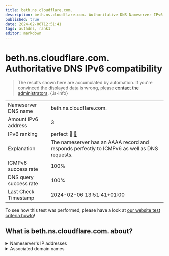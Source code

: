```yaml
---
title: beth.ns.cloudflare.com.
description: beth.ns.cloudflare.com. Authoritative DNS Nameserver IPv6 compatibility
published: true
date: 2024-02-06T12:51:41
tags: authdns, rank1
editor: markdown
---
```


# beth.ns.cloudflare.com. Authoritative DNS IPv6 compatibility

> The results shown here are accumulated by automation. If you're convinced the displayed data is wrong, please [contact the administrators](/howto/chat). 
{.is-info}




|   |   |
| - | - |
| Nameserver DNS name | beth.ns.cloudflare.com.
| Amount IPv6 address | 3
| IPv6 ranking | perfect :1st_place_medal: [🔗](/howto/ranking) |
| Explanation | The nameserver has an AAAA record and responds perfectly to ICMPv6 as well as DNS requests. |
| ICMPv6 success rate | 100%|
| DNS query success rate | 100% |
| Last Check Timestamp | 2024-02-06 13:51:41+01:00 |

To see how this test was performed, please have a look at [our website test criteria howto](/howto/testcriteria/authdns)!


## What is beth.ns.cloudflare.com. about?




<details>
<summary>Nameserver's IP addresses</summary>

2803:f800:50::6ca2:c067

2a06:98c1:50::ac40:2067

2606:4700:50::adf5:3a67

</details>



<details>
<summary>Associated domain names</summary>

www.firebirdsql.org

</details>
